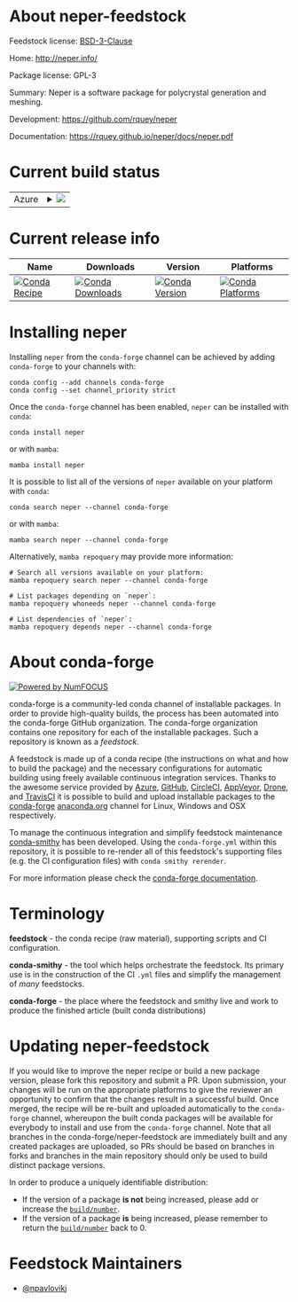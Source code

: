 About neper-feedstock
=====================

Feedstock license: [BSD-3-Clause](https://github.com/conda-forge/neper-feedstock/blob/main/LICENSE.txt)

Home: http://neper.info/

Package license: GPL-3

Summary: Neper is a software package for polycrystal generation and meshing.

Development: https://github.com/rquey/neper

Documentation: https://rquey.github.io/neper/docs/neper.pdf

Current build status
====================


<table>
    
  <tr>
    <td>Azure</td>
    <td>
      <details>
        <summary>
          <a href="https://dev.azure.com/conda-forge/feedstock-builds/_build/latest?definitionId=9331&branchName=main">
            <img src="https://dev.azure.com/conda-forge/feedstock-builds/_apis/build/status/neper-feedstock?branchName=main">
          </a>
        </summary>
        <table>
          <thead><tr><th>Variant</th><th>Status</th></tr></thead>
          <tbody><tr>
              <td>linux_64</td>
              <td>
                <a href="https://dev.azure.com/conda-forge/feedstock-builds/_build/latest?definitionId=9331&branchName=main">
                  <img src="https://dev.azure.com/conda-forge/feedstock-builds/_apis/build/status/neper-feedstock?branchName=main&jobName=linux&configuration=linux%20linux_64_" alt="variant">
                </a>
              </td>
            </tr><tr>
              <td>osx_64</td>
              <td>
                <a href="https://dev.azure.com/conda-forge/feedstock-builds/_build/latest?definitionId=9331&branchName=main">
                  <img src="https://dev.azure.com/conda-forge/feedstock-builds/_apis/build/status/neper-feedstock?branchName=main&jobName=osx&configuration=osx%20osx_64_" alt="variant">
                </a>
              </td>
            </tr>
          </tbody>
        </table>
      </details>
    </td>
  </tr>
</table>

Current release info
====================

| Name | Downloads | Version | Platforms |
| --- | --- | --- | --- |
| [![Conda Recipe](https://img.shields.io/badge/recipe-neper-green.svg)](https://anaconda.org/conda-forge/neper) | [![Conda Downloads](https://img.shields.io/conda/dn/conda-forge/neper.svg)](https://anaconda.org/conda-forge/neper) | [![Conda Version](https://img.shields.io/conda/vn/conda-forge/neper.svg)](https://anaconda.org/conda-forge/neper) | [![Conda Platforms](https://img.shields.io/conda/pn/conda-forge/neper.svg)](https://anaconda.org/conda-forge/neper) |

Installing neper
================

Installing `neper` from the `conda-forge` channel can be achieved by adding `conda-forge` to your channels with:

```
conda config --add channels conda-forge
conda config --set channel_priority strict
```

Once the `conda-forge` channel has been enabled, `neper` can be installed with `conda`:

```
conda install neper
```

or with `mamba`:

```
mamba install neper
```

It is possible to list all of the versions of `neper` available on your platform with `conda`:

```
conda search neper --channel conda-forge
```

or with `mamba`:

```
mamba search neper --channel conda-forge
```

Alternatively, `mamba repoquery` may provide more information:

```
# Search all versions available on your platform:
mamba repoquery search neper --channel conda-forge

# List packages depending on `neper`:
mamba repoquery whoneeds neper --channel conda-forge

# List dependencies of `neper`:
mamba repoquery depends neper --channel conda-forge
```


About conda-forge
=================

[![Powered by
NumFOCUS](https://img.shields.io/badge/powered%20by-NumFOCUS-orange.svg?style=flat&colorA=E1523D&colorB=007D8A)](https://numfocus.org)

conda-forge is a community-led conda channel of installable packages.
In order to provide high-quality builds, the process has been automated into the
conda-forge GitHub organization. The conda-forge organization contains one repository
for each of the installable packages. Such a repository is known as a *feedstock*.

A feedstock is made up of a conda recipe (the instructions on what and how to build
the package) and the necessary configurations for automatic building using freely
available continuous integration services. Thanks to the awesome service provided by
[Azure](https://azure.microsoft.com/en-us/services/devops/), [GitHub](https://github.com/),
[CircleCI](https://circleci.com/), [AppVeyor](https://www.appveyor.com/),
[Drone](https://cloud.drone.io/welcome), and [TravisCI](https://travis-ci.com/)
it is possible to build and upload installable packages to the
[conda-forge](https://anaconda.org/conda-forge) [anaconda.org](https://anaconda.org/)
channel for Linux, Windows and OSX respectively.

To manage the continuous integration and simplify feedstock maintenance
[conda-smithy](https://github.com/conda-forge/conda-smithy) has been developed.
Using the ``conda-forge.yml`` within this repository, it is possible to re-render all of
this feedstock's supporting files (e.g. the CI configuration files) with ``conda smithy rerender``.

For more information please check the [conda-forge documentation](https://conda-forge.org/docs/).

Terminology
===========

**feedstock** - the conda recipe (raw material), supporting scripts and CI configuration.

**conda-smithy** - the tool which helps orchestrate the feedstock.
                   Its primary use is in the construction of the CI ``.yml`` files
                   and simplify the management of *many* feedstocks.

**conda-forge** - the place where the feedstock and smithy live and work to
                  produce the finished article (built conda distributions)


Updating neper-feedstock
========================

If you would like to improve the neper recipe or build a new
package version, please fork this repository and submit a PR. Upon submission,
your changes will be run on the appropriate platforms to give the reviewer an
opportunity to confirm that the changes result in a successful build. Once
merged, the recipe will be re-built and uploaded automatically to the
`conda-forge` channel, whereupon the built conda packages will be available for
everybody to install and use from the `conda-forge` channel.
Note that all branches in the conda-forge/neper-feedstock are
immediately built and any created packages are uploaded, so PRs should be based
on branches in forks and branches in the main repository should only be used to
build distinct package versions.

In order to produce a uniquely identifiable distribution:
 * If the version of a package **is not** being increased, please add or increase
   the [``build/number``](https://docs.conda.io/projects/conda-build/en/latest/resources/define-metadata.html#build-number-and-string).
 * If the version of a package **is** being increased, please remember to return
   the [``build/number``](https://docs.conda.io/projects/conda-build/en/latest/resources/define-metadata.html#build-number-and-string)
   back to 0.

Feedstock Maintainers
=====================

* [@npavlovikj](https://github.com/npavlovikj/)

